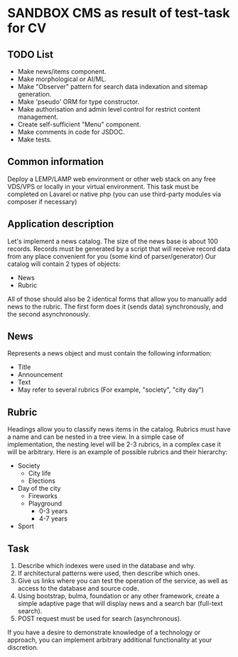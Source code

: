 # SANDBOX CMS as result of test-task for CV

## TODO List
* Make news/items component.
* Make morphological or AI/ML.
* Make "Observer" pattern for search data indexation and sitemap generation.
* Make 'pseudo' ORM for type constructor.
* Make authorisation and admin level control for restrict content management.
* Create self-sufficient "Menu" component.
* Make comments in code for JSDOC.
* Make tests.

## Common information
Deploy a LEMP/LAMP web environment or other web stack on any free VDS/VPS or locally in your virtual environment.
This task must be completed on Lavarel or native php (you can use third-party modules via composer if necessary)

## Application description
Let's implement a news catalog.
The size of the news base is about 100 records.
Records must be generated by a script that will receive record data from any place convenient for you (some kind of parser/generator)
Our catalog will contain 2 types of objects:
<ul>
  <li>News</li>
  <li>Rubric</li>
</ul>

All of those should also be 2 identical forms that allow you to manually add news to the rubric.
The first form does it (sends data) synchronously, and the second asynchronously.

## News
Represents a news object and must contain the following information:
<ul>
  <li>Title</li>
  <li>Announcement</li>
  <li>Text</li>
  <li>May refer to several rubrics (For example, "society", "city day")</li>
</ul>

## Rubric
Headings allow you to classify news items in the catalog.
Rubrics must have a name and can be nested in a tree view.
In a simple case of implementation, the nesting level will be 2-3 rubrics, in a complex case it will be arbitrary.
Here is an example of possible rubrics and their hierarchy:
<ul>
  <li>Society
    <ul>
      <li>City life</li>
      <li>Elections</li>
    </ul>
  </li>
  <li>Day of the city
    <ul>
      <li>Fireworks</li>
      <li>Playground
        <ul>
          <li>0-3 years</li>
          <li>4-7 years</li>
        </ul>
      </li>
    </ul>
  </li>
  <li>Sport</li>
</ul>

## Task
<ol>
    <li>Describe which indexes were used in the database and why.</li>
    <li>If architectural patterns were used, then describe which ones.</li>
    <li>Give us links where you can test the operation of the service, as well as access to the database and source code.</li>
    <li>Using bootstrap, bulma, foundation or any other framework, create a simple adaptive page that will display news and a search bar (full-text search).</li>
    <li>POST request must be used for search (asynchronous).</li>
</ol>

If you have a desire to demonstrate knowledge of a technology or
approach, you can implement arbitrary additional functionality at your discretion.